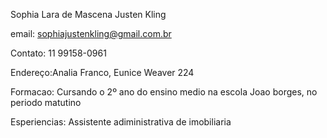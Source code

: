  Sophia Lara de Mascena Justen Kling
 
 email: sophiajustenkling@gmail.com.br
 
 Contato: 11 99158-0961
 
 Endereço:Analia Franco, Eunice Weaver 224
 
Formacao: Cursando o 2º ano do ensino medio na escola 
Joao borges, no periodo matutino 

Esperiencias: Assistente adiministrativa de imobiliaria 
